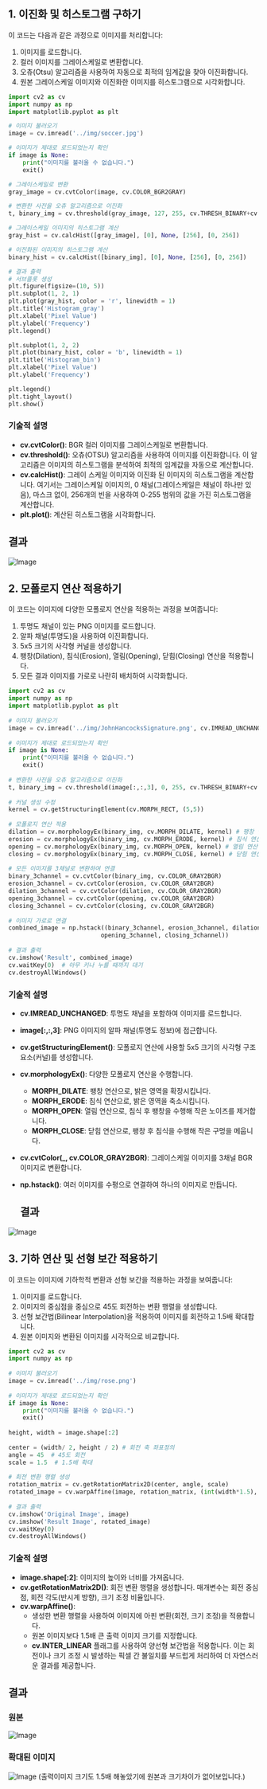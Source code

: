 ## 1. 이진화 및 히스토그램 구하기

이 코드는 다음과 같은 과정으로 이미지를 처리합니다:

1. 이미지를 로드합니다.
2. 컬러 이미지를 그레이스케일로 변환합니다.
3. 오츄(Otsu) 알고리즘을 사용하여 자동으로 최적의 임계값을 찾아 이진화합니다.
4. 원본 그레이스케일 이미지와 이진화한 이미지를 히스토그램으로 시각화합니다.

```python
import cv2 as cv
import numpy as np
import matplotlib.pyplot as plt

# 이미지 불러오기
image = cv.imread('../img/soccer.jpg')

# 이미지가 제대로 로드되었는지 확인
if image is None:
    print("이미지를 불러올 수 없습니다.")
    exit()

# 그레이스케일로 변환
gray_image = cv.cvtColor(image, cv.COLOR_BGR2GRAY)

# 변환한 사진을 오츄 알고리즘으로 이진화
t, binary_img = cv.threshold(gray_image, 127, 255, cv.THRESH_BINARY+cv.THRESH_OTSU)

# 그레이스케일 이미지의 히스토그램 계산
gray_hist = cv.calcHist([gray_image], [0], None, [256], [0, 256])

# 이진화된 이미지의 히스토그램 계산
binary_hist = cv.calcHist([binary_img], [0], None, [256], [0, 256])

# 결과 출력
# 서브플롯 생성
plt.figure(figsize=(10, 5))
plt.subplot(1, 2, 1)
plt.plot(gray_hist, color = 'r', linewidth = 1)
plt.title('Histogram_gray')
plt.xlabel('Pixel Value')
plt.ylabel('Frequency')
plt.legend()

plt.subplot(1, 2, 2)
plt.plot(binary_hist, color = 'b', linewidth = 1)
plt.title('Histogram_bin')
plt.xlabel('Pixel Value')
plt.ylabel('Frequency')

plt.legend()
plt.tight_layout()
plt.show()

```

### 기술적 설명

- **cv.cvtColor()**: BGR 컬러 이미지를 그레이스케일로 변환합니다.
- **cv.threshold()**: 오츄(OTSU) 알고리즘을 사용하여 이미지를 이진화합니다. 이 알고리즘은 이미지의 히스토그램을 분석하여 최적의 임계값을 자동으로 계산합니다.
- **cv.calcHist()**: 그레이 스케일 이미지와 이진화 된 이미지의 히스토그램을 계산합니다. 여기서는 그레이스케일 이미지의, 0 채널(그레이스케일은 채널이 하나만 있음), 마스크 없이, 256개의 빈을 사용하여 0-255 범위의 값을 가진 히스토그램을 계산합니다.
- **plt.plot()**: 계산된 히스토그램을 시각화합니다.
## 결과
![Image](https://github.com/user-attachments/assets/95de9c56-ca91-42ad-9650-8ba3c97ebf7b)

## 2. 모폴로지 연산 적용하기

이 코드는 이미지에 다양한 모폴로지 연산을 적용하는 과정을 보여줍니다:

1. 투명도 채널이 있는 PNG 이미지를 로드합니다.
2. 알파 채널(투명도)을 사용하여 이진화합니다.
3. 5x5 크기의 사각형 커널을 생성합니다.
4. 팽창(Dilation), 침식(Erosion), 열림(Opening), 닫힘(Closing) 연산을 적용합니다.
5. 모든 결과 이미지를 가로로 나란히 배치하여 시각화합니다.

```python
import cv2 as cv 
import numpy as np 
import matplotlib.pyplot as plt 
 
# 이미지 불러오기 
image = cv.imread('../img/JohnHancocksSignature.png', cv.IMREAD_UNCHANGED) 
 
# 이미지가 제대로 로드되었는지 확인 
if image is None: 
    print("이미지를 불러올 수 없습니다.") 
    exit() 
 
# 변환한 사진을 오츄 알고리즘으로 이진화 
t, binary_img = cv.threshold(image[:,:,3], 0, 255, cv.THRESH_BINARY+cv.THRESH_OTSU) 
 
# 커널 생성 수정 
kernel = cv.getStructuringElement(cv.MORPH_RECT, (5,5)) 
 
# 모폴로지 연산 적용 
dilation = cv.morphologyEx(binary_img, cv.MORPH_DILATE, kernel) # 팽창 연산 
erosion = cv.morphologyEx(binary_img, cv.MORPH_ERODE, kernel) # 침식 연산 
opening = cv.morphologyEx(binary_img, cv.MORPH_OPEN, kernel) # 열림 연산 
closing = cv.morphologyEx(binary_img, cv.MORPH_CLOSE, kernel) # 닫힘 연산 
 
# 모든 이미지를 3채널로 변환하여 연결 
binary_3channel = cv.cvtColor(binary_img, cv.COLOR_GRAY2BGR) 
erosion_3channel = cv.cvtColor(erosion, cv.COLOR_GRAY2BGR) 
dilation_3channel = cv.cvtColor(dilation, cv.COLOR_GRAY2BGR) 
opening_3channel = cv.cvtColor(opening, cv.COLOR_GRAY2BGR) 
closing_3channel = cv.cvtColor(closing, cv.COLOR_GRAY2BGR) 
 
# 이미지 가로로 연결 
combined_image = np.hstack((binary_3channel, erosion_3channel, dilation_3channel,  
                          opening_3channel, closing_3channel)) 
 
# 결과 출력 
cv.imshow('Result', combined_image) 
cv.waitKey(0)  # 아무 키나 누를 때까지 대기 
cv.destroyAllWindows()
```

### 기술적 설명

- **cv.IMREAD_UNCHANGED**: 투명도 채널을 포함하여 이미지를 로드합니다.
- **image[:,:,3]**: PNG 이미지의 알파 채널(투명도 정보)에 접근합니다.
- **cv.getStructuringElement()**: 모폴로지 연산에 사용할 5x5 크기의 사각형 구조 요소(커널)를 생성합니다.
- **cv.morphologyEx()**: 다양한 모폴로지 연산을 수행합니다.
  - **MORPH_DILATE**: 팽창 연산으로, 밝은 영역을 확장시킵니다.
  - **MORPH_ERODE**: 침식 연산으로, 밝은 영역을 축소시킵니다.
  - **MORPH_OPEN**: 열림 연산으로, 침식 후 팽창을 수행해 작은 노이즈를 제거합니다.
  - **MORPH_CLOSE**: 닫힘 연산으로, 팽창 후 침식을 수행해 작은 구멍을 메웁니다.
- **cv.cvtColor(_, cv.COLOR_GRAY2BGR)**: 그레이스케일 이미지를 3채널 BGR 이미지로 변환합니다.
- **np.hstack()**: 여러 이미지를 수평으로 연결하여 하나의 이미지로 만듭니다.

  ## 결과
![Image](https://github.com/user-attachments/assets/a4c642ba-3655-4f0a-a036-427a72a47185)



## 3. 기하 연산 및 선형 보간 적용하기

이 코드는 이미지에 기하학적 변환과 선형 보간을 적용하는 과정을 보여줍니다:

1. 이미지를 로드합니다.
2. 이미지의 중심점을 중심으로 45도 회전하는 변환 행렬을 생성합니다.
3. 선형 보간법(Bilinear Interpolation)을 적용하여 이미지를 회전하고 1.5배 확대합니다.
4. 원본 이미지와 변환된 이미지를 시각적으로 비교합니다.

```python
import cv2 as cv 
import numpy as np 
 
# 이미지 불러오기 
image = cv.imread('../img/rose.png') 
 
# 이미지가 제대로 로드되었는지 확인 
if image is None: 
    print("이미지를 불러올 수 없습니다.") 
    exit() 
 
height, width = image.shape[:2] 
 
center = (width/ 2, height / 2) # 회전 축 좌표정의 
angle = 45  # 45도 회전 
scale = 1.5  # 1.5배 확대 
 
# 회전 변환 행렬 생성 
rotation_matrix = cv.getRotationMatrix2D(center, angle, scale) 
rotated_image = cv.warpAffine(image, rotation_matrix, (int(width*1.5), int(height*1.5)), flags=cv.INTER_LINEAR) 
 
# 결과 출력
cv.imshow('Original Image', image) 
cv.imshow('Result Image', rotated_image) 
cv.waitKey(0) 
cv.destroyAllWindows()
```

### 기술적 설명

- **image.shape[:2]**: 이미지의 높이와 너비를 가져옵니다.
- **cv.getRotationMatrix2D()**: 회전 변환 행렬을 생성합니다. 매개변수는 회전 중심점, 회전 각도(반시계 방향), 크기 조정 비율입니다.
- **cv.warpAffine()**: 
  - 생성한 변환 행렬을 사용하여 이미지에 아핀 변환(회전, 크기 조정)을 적용합니다.
  - 원본 이미지보다 1.5배 큰 출력 이미지 크기를 지정합니다.
  - **cv.INTER_LINEAR** 플래그를 사용하여 양선형 보간법을 적용합니다. 이는 회전이나 크기 조정 시 발생하는 픽셀 간 불일치를 부드럽게 처리하여 더 자연스러운 결과를 제공합니다.

 ## 결과
 ### 원본
![Image](https://github.com/user-attachments/assets/a976f64f-4d17-4a5e-b071-46d7dd876c07)
 ### 확대된 이미지
![Image](https://github.com/user-attachments/assets/bbe7b98f-8e16-428d-96bb-837367d7d26c)
(출력이미지 크기도 1.5배 해놓았기에 원본과 크기차이가 없어보입니다.)
